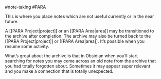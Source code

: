 #note-taking #PARA 

This is where you place notes which are not useful currently or in the near future.

A [[PARA Project|project]] or an [[PARA Area|area]] may be transitioned to the archive after completion.
The archive may also be turned back to the [[PARA Project|project]] or [[PARA Area|area]]. It’s possible when you resume some activity.

What’s great about the archive is that in Obsidian when you’ll start searching for notes you may come across an old note from the archive that you had totally forgotten about. Sometimes it may appear super relevant and you make a connection that is totally unexpected.